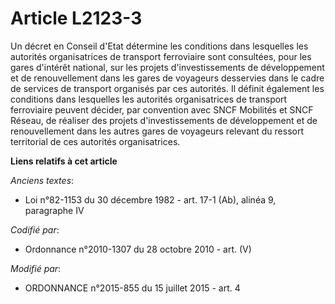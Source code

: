 # Article L2123-3

Un décret en Conseil d'Etat détermine les conditions dans lesquelles les autorités organisatrices de transport ferroviaire
sont consultées, pour les gares d'intérêt national, sur les projets d'investissements de développement et de renouvellement
dans les gares de voyageurs desservies dans le cadre de services de transport organisés par ces autorités. Il définit
également les conditions dans lesquelles les autorités organisatrices de transport ferroviaire peuvent décider, par
convention avec SNCF Mobilités et SNCF Réseau, de réaliser des projets d'investissements de développement et de
renouvellement dans les autres gares de voyageurs relevant du ressort territorial de ces autorités organisatrices.

**Liens relatifs à cet article**

_Anciens textes_:

  - Loi n°82-1153 du 30 décembre 1982 - art. 17-1 (Ab), alinéa 9, paragraphe IV

_Codifié par_:

  - Ordonnance n°2010-1307 du 28 octobre 2010 - art. (V)

_Modifié par_:

  - ORDONNANCE n°2015-855 du 15 juillet 2015 - art. 4
